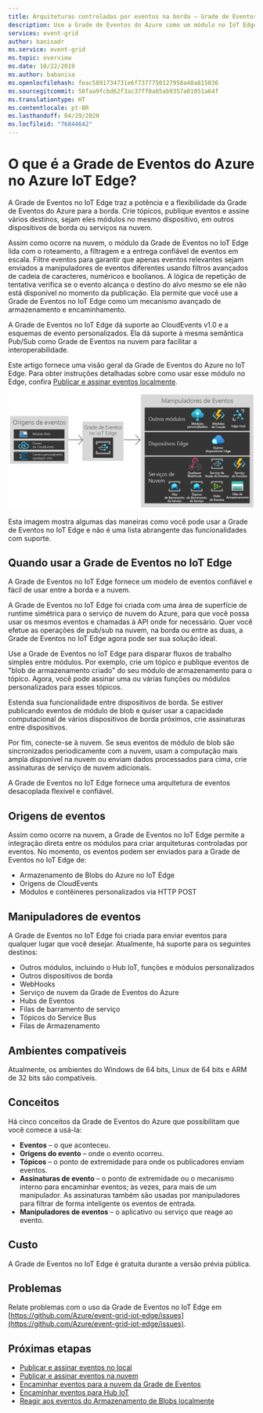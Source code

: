 ```yaml
---
title: Arquiteturas controladas por eventos na borda – Grade de Eventos do Azure no IoT Edge
description: Use a Grade de Eventos do Azure como um módulo no IoT Edge para encaminhar eventos entre módulos, dispositivos de borda e a nuvem.
services: event-grid
author: banisadr
ms.service: event-grid
ms.topic: overview
ms.date: 10/22/2019
ms.author: babanisa
ms.openlocfilehash: feac5891734731e6f7377750127958a40a815036
ms.sourcegitcommit: 58faa9fcbd62f3ac37ff0a65ab9357a01051a64f
ms.translationtype: HT
ms.contentlocale: pt-BR
ms.lasthandoff: 04/29/2020
ms.locfileid: "76844642"
---
```

# <a name="what-is-azure-event-grid-on-azure-iot-edge"></a>O que é a Grade de Eventos do Azure no Azure IoT Edge?
A Grade de Eventos no IoT Edge traz a potência e a flexibilidade da Grade de Eventos do Azure para a borda. Crie tópicos, publique eventos e assine vários destinos, sejam eles módulos no mesmo dispositivo, em outros dispositivos de borda ou serviços na nuvem.

Assim como ocorre na nuvem, o módulo da Grade de Eventos no IoT Edge lida com o roteamento, a filtragem e a entrega confiável de eventos em escala. Filtre eventos para garantir que apenas eventos relevantes sejam enviados a manipuladores de eventos diferentes usando filtros avançados de cadeia de caracteres, numéricos e boolianos. A lógica de repetição de tentativa verifica se o evento alcança o destino do alvo mesmo se ele não está disponível no momento da publicação. Ela permite que você use a Grade de Eventos no IoT Edge como um mecanismo avançado de armazenamento e encaminhamento.

A Grade de Eventos no IoT Edge dá suporte ao CloudEvents v1.0 e a esquemas de evento personalizados. Ela dá suporte à mesma semântica Pub/Sub como Grade de Eventos na nuvem para facilitar a interoperabilidade.

Este artigo fornece uma visão geral da Grade de Eventos do Azure no IoT Edge. Para obter instruções detalhadas sobre como usar esse módulo no Edge, confira [Publicar e assinar eventos localmente](pub-sub-events-webhook-local.md). 

![Modelo de origens e manipuladores da Grade de Eventos no IoT Edge](../media/edge-overview/functional-model.png)

Esta imagem mostra algumas das maneiras como você pode usar a Grade de Eventos no IoT Edge e não é uma lista abrangente das funcionalidades com suporte.

## <a name="when-to-use-event-grid-on-iot-edge"></a>Quando usar a Grade de Eventos no IoT Edge

A Grade de Eventos no IoT Edge fornece um modelo de eventos confiável e fácil de usar entre a borda e a nuvem.

A Grade de Eventos no IoT Edge foi criada com uma área de superfície de runtime simétrica para o serviço de nuvem do Azure, para que você possa usar os mesmos eventos e chamadas à API onde for necessário. Quer você efetue as operações de pub/sub na nuvem, na borda ou entre as duas, a Grade de Eventos no IoT Edge agora pode ser sua solução ideal.

Use a Grade de Eventos no IoT Edge para disparar fluxos de trabalho simples entre módulos. Por exemplo, crie um tópico e publique eventos de "blob de armazenamento criado" do seu módulo de armazenamento para o tópico. Agora, você pode assinar uma ou várias funções ou módulos personalizados para esses tópicos.

Estenda sua funcionalidade entre dispositivos de borda. Se estiver publicando eventos de módulo de blob e quiser usar a capacidade computacional de vários dispositivos de borda próximos, crie assinaturas entre dispositivos.

Por fim, conecte-se à nuvem. Se seus eventos de módulo de blob são sincronizados periodicamente com a nuvem, usam a computação mais ampla disponível na nuvem ou enviam dados processados para cima, crie assinaturas de serviço de nuvem adicionais.

A Grade de Eventos no IoT Edge fornece uma arquitetura de eventos desacoplada flexível e confiável.

## <a name="event-sources"></a>Origens de eventos

Assim como ocorre na nuvem, a Grade de Eventos no IoT Edge permite a integração direta entre os módulos para criar arquiteturas controladas por eventos. No momento, os eventos podem ser enviados para a Grade de Eventos no IoT Edge de:

* Armazenamento de Blobs do Azure no IoT Edge
* Origens de CloudEvents
* Módulos e contêineres personalizados via HTTP POST

## <a name="event-handlers"></a>Manipuladores de eventos

A Grade de Eventos no IoT Edge foi criada para enviar eventos para qualquer lugar que você desejar. Atualmente, há suporte para os seguintes destinos:

* Outros módulos, incluindo o Hub IoT, funções e módulos personalizados
* Outros dispositivos de borda
* WebHooks
* Serviço de nuvem da Grade de Eventos do Azure
* Hubs de Eventos
* Filas de barramento de serviço
* Tópicos do Service Bus
* Filas de Armazenamento

## <a name="supported-environments"></a>Ambientes compatíveis
Atualmente, os ambientes do Windows de 64 bits, Linux de 64 bits e ARM de 32 bits são compatíveis.

## <a name="concepts"></a>Conceitos

Há cinco conceitos da Grade de Eventos do Azure que possibilitam que você comece a usá-la:

* **Eventos** – o que aconteceu.
* **Origens do evento** – onde o evento ocorreu.
* **Tópicos** – o ponto de extremidade para onde os publicadores enviam eventos.
* **Assinaturas de evento** – o ponto de extremidade ou o mecanismo interno para encaminhar eventos; às vezes, para mais de um manipulador. As assinaturas também são usadas por manipuladores para filtrar de forma inteligente os eventos de entrada.
* **Manipuladores de eventos** – o aplicativo ou serviço que reage ao evento.

## <a name="cost"></a>Custo

A Grade de Eventos no IoT Edge é gratuita durante a versão prévia pública.

## <a name="issues"></a>Problemas
Relate problemas com o uso da Grade de Eventos no IoT Edge em [https://github.com/Azure/event-grid-iot-edge/issues](https://github.com/Azure/event-grid-iot-edge/issues).

## <a name="next-steps"></a>Próximas etapas

* [Publicar e assinar eventos no local](pub-sub-events-webhook-local.md)
* [Publicar e assinar eventos na nuvem](pub-sub-events-webhook-cloud.md)
* [Encaminhar eventos para a nuvem da Grade de Eventos](forward-events-event-grid-cloud.md)
* [Encaminhar eventos para Hub IoT](forward-events-iothub.md)
* [Reagir aos eventos do Armazenamento de Blobs localmente](react-blob-storage-events-locally.md)